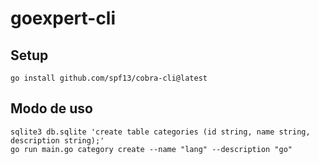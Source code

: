 # goexpert-cli


## Setup
``` shell
go install github.com/spf13/cobra-cli@latest
```

## Modo de uso
``` shell
sqlite3 db.sqlite 'create table categories (id string, name string, description string);'
go run main.go category create --name "lang" --description "go"
```
